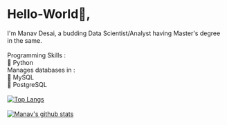 # Hello-World👋, 
I'm Manav Desai, 
a budding Data Scientist/Analyst having Master's degree in the same.
<br/><br/>
Programming Skills :<br/>
🔵 Python <br/>
Manages databases in :<br/>
🦈 MySQL <br/>
🐘 PostgreSQL <br/>
<br/>
[![Top Langs](https://github-readme-stats.vercel.app/api/top-langs/?username=ManavD522)](https://github.com/anuraghazra/github-readme-stats)
<br/> <br/>
[![Manav's github stats](https://github-readme-stats.vercel.app/api?username=ManavD522&count_private=true&show_icons=true&theme=radical&hide_rank=false)](https://github.com/anuraghazra/github-readme-stats)
